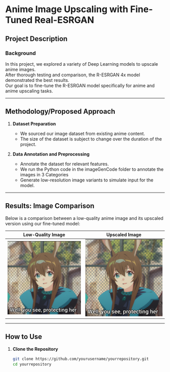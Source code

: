 # Anime Image Upscaling with Fine-Tuned Real-ESRGAN

## Project Description

### Background  
In this project, we explored a variety of Deep Learning models to upscale anime images.  
After thorough testing and comparison, the R-ESRGAN 4x model demonstrated the best results.  
Our goal is to fine-tune the R-ESRGAN model specifically for anime and anime upscaling tasks.

---

## Methodology/Proposed Approach

1. **Dataset Preparation**  
   - We sourced our image dataset from existing anime content.
   - The size of the dataset is subject to change over the duration of the project.  

2. **Data Annotation and Preprocessing**  
   - Annotate the dataset for relevant features.
   - We run the Python code in the imageGenCode folder to annotate the images in 3 Categories
   - Generate low-resolution image variants to simulate input for the model.

---

## Results: Image Comparison

Below is a comparison between a low-quality anime image and its upscaled version using our fine-tuned model:

| Low-Quality Image                          | Upscaled Image                 |
|--------------------------------------------|--------------------------------|
| <img src="sample_images/Amiya_Original-256x256.png" width="1024"/> | <img src="sample_images/Amiya_Original-Upscaled.png" width="1024"/> |

---


## How to Use

1. **Clone the Repository**  
   ```bash
   git clone https://github.com/yourusername/yourrepository.git
   cd yourrepository
